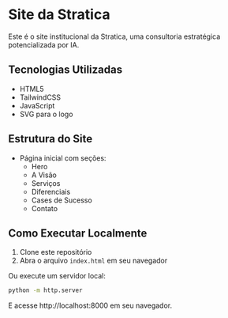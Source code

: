 # Site da Stratica

Este é o site institucional da Stratica, uma consultoria estratégica potencializada por IA.

## Tecnologias Utilizadas

- HTML5
- TailwindCSS
- JavaScript
- SVG para o logo

## Estrutura do Site

- Página inicial com seções:
  - Hero
  - A Visão
  - Serviços
  - Diferenciais
  - Cases de Sucesso
  - Contato

## Como Executar Localmente

1. Clone este repositório
2. Abra o arquivo `index.html` em seu navegador

Ou execute um servidor local:

```bash
python -m http.server
```

E acesse http://localhost:8000 em seu navegador.